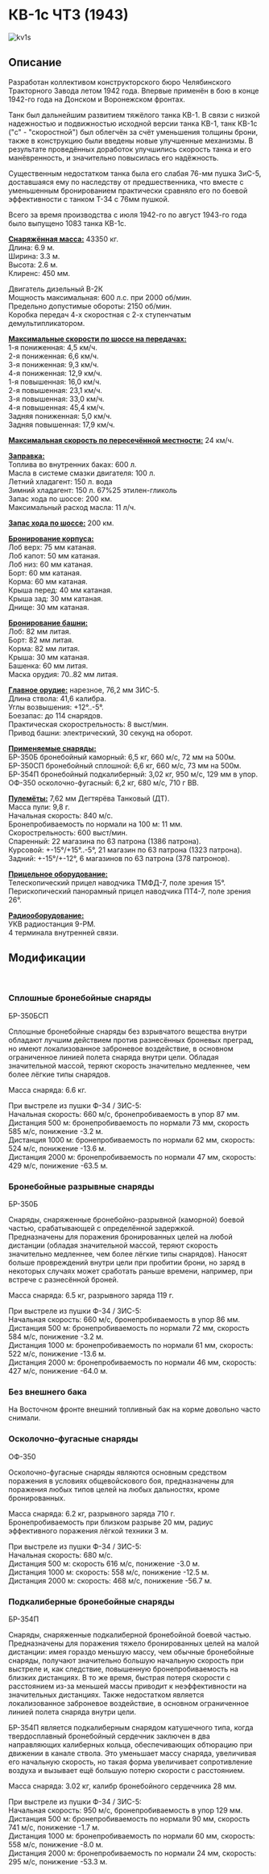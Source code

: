 # КВ-1с ЧТЗ (1943)  
  
![kv1s](../images/kv1s.png)  
  
## Описание  
  
Разработан коллективом конструкторского бюро Челябинского Тракторного Завода летом 1942 года. Впервые применён в бою в конце 1942-го года на Донском и Воронежском фронтах.  
  
Танк был дальнейшим развитием тяжёлого танка КВ-1. В связи с низкой надежностью и подвижностью исходной версии танка КВ-1, танк КВ-1с ("с" - "скоростной") был облегчён за счёт уменьшения толщины брони, также в конструкцию были введены новые улучшенные механизмы. В результате проведённых доработок улучшились скорость танка и его манёвренность, и значительно повысилась его надёжность.  
  
Существенным недостатком танка была его слабая 76-мм пушка ЗиС-5, доставшаяся ему по наследству от предшественника, что вместе с уменьшенным бронированием практически сравняло его по боевой эффективности с танком Т-34 с 76мм пушкой.  
  
Всего за время производства с июля 1942-го по август 1943-го года было выпущено 1083 танка КВ-1с.  
  
<b><u>Снаряжённая масса:</u></b> 43350 кг.  
Длина: 6.9 м.  
Ширина: 3.3 м.  
Высота: 2.6 м.  
Клиренс: 450 мм.  
  
Двигатель дизельный В-2К  
Мощность максимальная: 600 л.с. при 2000 об/мин.  
Предельно допустимые обороты: 2150 об/мин.  
Коробка передач 4-х скоростная с 2-х ступенчатым демультипликатором.  
  
<b><u>Максимальные скорости по шоссе на передачах:</u></b>  
1-я пониженная: 4,5 км/ч.  
2-я пониженная: 6,6 км/ч.  
3-я пониженная: 9,3 км/ч.  
4-я пониженная: 12,9 км/ч.  
1-я повышенная: 16,0 км/ч.  
2-я повышенная: 23,1 км/ч.  
3-я повышенная: 33,0 км/ч.  
4-я повышенная: 45,4 км/ч.  
Задняя пониженная: 5,0 км/ч.  
Задняя повышенная: 17,9 км/ч.  
  
<b><u>Максимальная скорость по пересечённой местности:</u></b> 24 км/ч.  
  
<b><u>Заправка:</u></b>  
Топлива во внутренних баках: 600 л.  
Масла в системе смазки двигателя: 100 л.  
Летний хладагент: 150 л. вода  
Зимний хладагент: 150 л. 67%25 этилен-гликоль  
Запас хода по шоссе: 200 км.  
Максимальный расход масла: 11 л/ч.  
  
<b><u>Запас хода по шоссе:</u></b> 200 км.  
  
<b><u>Бронирование корпуса:</u></b>  
Лоб верх: 75 мм катаная.  
Лоб капот: 50 мм катаная.  
Лоб низ: 60 мм катаная.  
Борт: 60 мм катаная.  
Корма: 60 мм катаная.  
Крыша перед: 40 мм катаная.  
Крыша зад: 30 мм катаная.  
Днище: 30 мм катаная.  
  
<b><u>Бронирование башни:</u></b>  
Лоб: 82 мм литая.  
Борт: 82 мм литая.  
Корма: 82 мм литая.  
Крыша: 30 мм катаная.  
Башенка: 60 мм литая.  
Маска орудия: 70..82 мм литая.  
  
<b><u>Главное орудие:</u></b> нарезное, 76,2 мм ЗИС-5.  
Длина ствола: 41,6 калибра.  
Углы возвышения: +12°..-5°.  
Боезапас: до 114 снарядов.  
Практическая скорострельность: 8 выст/мин.  
Привод башни: электрический, 30 секунд на оборот.  
  
<b><u>Применяемые снаряды:</u></b>  
БР-350Б бронебойный каморный: 6,5 кг, 660 м/с, 72 мм на 500м.  
БР-350СП бронебойный сплошной: 6,6 кг, 660 м/с, 73 мм на 500м.  
БР-354П бронебойный подкалиберный: 3,02 кг, 950 м/с, 129 мм в упор.  
ОФ-350 осколочно-фугасный: 6,2 кг, 680 м/с, 710 г ВВ.  
  
<b><u>Пулемёты:</u></b> 7,62 мм Дегтярёва Танковый (ДТ).  
Масса пули: 9,8 г.  
Начальная скорость: 840 м/с.  
Бронепробиваемость по нормали на 100 м: 11 мм.  
Скорострельность: 600 выст/мин.  
Спаренный: 22 магазина по 63 патрона (1386 патрона).  
Курсовой: +-15°/+15°..-5°, 21 магазин по 63 патрона (1323 патрона).  
Задний: +-15°/+-12°, 6 магазинов по 63 патрона (378 патронов).  
  
<b><u>Прицельное оборудование:</u></b>  
Телескопический прицел наводчика ТМФД-7, поле зрения 15°.  
Перископический панорамный прицел наводчика ПТ4-7, поле зрения 26°.  
  
<b><u>Радиооборудование:</u></b>  
УКВ радиостанция 9-РМ.  
4 терминала внутренней связи.  
  
## Модификации  
  ﻿
  
### Сплошные бронебойные снаряды  
  
БР-350БСП  
  
Сплошные бронебойные снаряды без взрывчатого вещества внутри обладают лучшим действием против разнесённых броневых преград, но имеют локализованное заброневое воздействие, в основном ограниченное линией полета снаряда внутри цели. Обладая значительной массой, теряют скорость значительно медленнее, чем более лёгкие типы снарядов.  
  
Масса снаряда: 6.6 кг.  
  
При выстреле из пушки Ф-34 / ЗИС-5:  
Начальная скорость: 660 м/с, бронепробиваемость в упор 87 мм.  
Дистанция 500 м: бронепробиваемость по нормали 73 мм, скорость 585 м/с, понижение -3.2 м.  
Дистанция 1000 м: бронепробиваемость по нормали 62 мм, скорость: 524 м/с, понижение -13.6 м.  
Дистанция 2000 м: бронепробиваемость по нормали 47 мм, скорость: 429 м/с, понижение -63.5 м.  ﻿
  
### Бронебойные разрывные снаряды  
  
БР-350Б  
  
Снаряды, снаряженные бронебойно-разрывной (каморной) боевой частью, срабатывающей с определённой задержкой.  
Предназначены для поражения бронированных целей на любой дистанции (обладая значительной массой, теряют скорость значительно медленнее, чем более лёгкие типы снарядов). Наносят больше провреждений внутри цели при пробитии брони, но заряд в некоторых случаях может сработать раньше времени, например, при встрече с разнесённой броней.  
  
Масса снаряда: 6.5 кг, разрывного заряда 119 г.  
  
При выстреле из пушки Ф-34 / ЗИС-5:  
Начальная скорость: 660 м/с, бронепробиваемость в упор 86 мм.  
Дистанция 500 м: бронепробиваемость по нормали 72 мм, скорость 584 м/с, понижение -3.2 м.  
Дистанция 1000 м: бронепробиваемость по нормали 61 мм, скорость: 522 м/с, понижение -13.6 м.  
Дистанция 2000 м: бронепробиваемость по нормали 46 мм, скорость: 427 м/с, понижение -64.0 м.  ﻿
  
### Без внешнего бака  
  
На Восточном фронте внешний топливный бак на корме довольно часто снимали.  ﻿
  
### Осколочно-фугасные снаряды  
  
ОФ-350  
  
Осколочно-фугасные снаряды являются основным средством поражения в условиях общевойскового боя, предназначены для поражения любых типов целей на любых дальностях, кроме бронированных.  
  
Масса снаряда: 6.2 кг, разрывного заряда 710 г.  
Бронепробиваемость при близком разрыве 20 мм, радиус эффективного поражения лёгкой техники 3 м.  
  
При выстреле из пушки Ф-34 / ЗИС-5:  
Начальная скорость: 680 м/с.  
Дистанция 500 м: скорость 616 м/с, понижение -3.0 м.  
Дистанция 1000 м: скорость: 558 м/с, понижение -12.5 м.  
Дистанция 2000 м: скорость: 468 м/с, понижение -56.7 м.  ﻿
  
### Подкалиберные бронебойные снаряды  
  
БР-354П  
  
Снаряды, снаряженные подкалиберной бронебойной боевой частью. Предназначены для поражения тяжело бронированных целей на малой дистанции: имея гораздо меньшую массу, чем обычные бронебойные снаряды, получают значительно большую начальную скорость при выстреле и, как следствие, повышенную бронепробиваемость на близких дистанциях. В то же время, быстрая потеря скорости с расстоянием из-за меньшей массы приводит к неэффективности на значительных дистанциях. Также недостатком является локализованное заброневое воздействие, в основном ограниченное линией полета снаряда внутри цели.  
  
БР-354П является подкалиберным снарядом катушечного типа, когда твердосплавный бронебойный сердечник заключен в два направляющих калиберных кольца, обеспечивающих обтюрацию при движении в канале ствола. Это уменьшает массу снаряда, увеличивая его начальную скорость, но такая форма увеличивает сопротивление воздуха и вызывает ещё большую потерю скорости с расстоянием.  
  
Масса снаряда: 3.02 кг, калибр бронебойного сердечника 28 мм.  
  
При выстреле из пушки Ф-34 / ЗИС-5:  
Начальная скорость: 950 м/с, бронепробиваемость в упор 129 мм.  
Дистанция 500 м: бронепробиваемость по нормали 90 мм, скорость 741 м/с, понижение -1.7 м.  
Дистанция 1000 м: бронепробиваемость по нормали 60 мм, скорость: 558 м/с, понижение -8.0 м.  
Дистанция 2000 м: бронепробиваемость по нормали 24 мм, скорость: 295 м/с, понижение -53.3 м.  